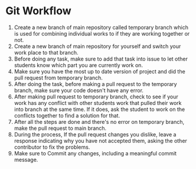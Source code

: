 # Git Workflow
1. Create a new branch of main repository called temporary branch which is used for combining individual works to if they are working together or not.
2. Create a new branch of main repository for yourself and switch your work place to that branch.
3. Before doing any task, make sure to add that task into issue to let other students know which part you are currently work on.
4. Make sure you have the most up to date version of project and did the pull request from temporary branch.
5. After doing the task, before making a pull request to the temporary branch, make sure your code doesn't have any error.
6. After making pull request to temporary branch, check to see if your work has any conflict with other students work that pulled their work into branch at the same time. If it does, ask the student to work on the conflicts together to find a solution for that.
7. After all the steps are done and there's no error on temporary branch, make the pull request to main branch.
8. During the process, If the pull request changes you dislike, leave a response indicating why you have not accepted them, asking the other contributor to fix the problems.
9. Make sure to Commit any changes, including a meaningful commit message.
